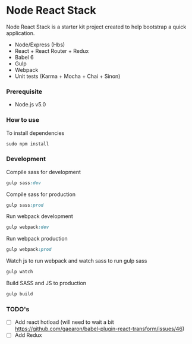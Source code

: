 Node React Stack
======================

Node React Stack is a starter kit project created to help bootstrap a quick application.

- Node/Express (Hbs)
- React + React Router + Redux
- Babel 6
- Gulp
- Webpack
- Unit tests (Karma + Mocha + Chai + Sinon)


### Prerequisite

- Node.js v5.0

### How to use

To install dependencies

```ruby
sudo npm install
```

### Development

Compile sass for development

```ruby
gulp sass:dev
```

Compile sass for production

```ruby
gulp sass:prod
```

Run webpack development

```ruby
gulp webpack:dev
```

Run webpack production

```ruby
gulp webpack:prod
```

Watch js to run webpack and watch sass to run gulp sass

```ruby
gulp watch
```

Build SASS and JS to production

```ruby
gulp build
```

### TODO's

- [ ] Add react hotload (will need to wait a bit https://github.com/gaearon/babel-plugin-react-transform/issues/46)
- [ ] Add Redux
